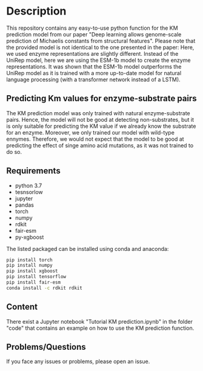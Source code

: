 # Description
This repository contains any easy-to-use python function for the KM prediction model from our paper "Deep learning allows genome-scale prediction of Michaelis constants from structural features". 
Please note that the provided model is not identical to the one presented in the paper: Here, we used enzyme representations are slightly different. Instead of the UniRep model, here we are using the
ESM-1b model to create the enzyme representations. It was shown that the ESM-1b model outperforms the UniRep model as it is trained with a more up-to-date model for natural language processing 
(with a transformer network instead of a LSTM).

## Predicting Km values for enzyme-substrate pairs
The KM prediction model was only trained with natural enzyme-substrate pairs. Hence, the model will not be good at detecting non-substrates,
but it is only suitable for predicting the KM value if we already know the substrate for an enzyme. Moreover, we only trained our model with 
wild-type ennymes. Therefore, we would not expect that the model to be good at predicting the effect of singe amino acid mutations, as it was
not trained to do so.

## Requirements

- python 3.7
- tesnsorlow
- jupyter
- pandas
- torch
- numpy
- rdkit
- fair-esm
- py-xgboost

The listed packaged can be installed using conda and anaconda:

```bash
pip install torch
pip install numpy
pip install xgboost
pip install tensorflow
pip install fair-esm
conda install -c rdkit rdkit
```

## Content

There exist a Jupyter notebook "Tutorial KM prediction.ipynb" in the folder "code" that contains an example on how to use the KM prediction function.

## Problems/Questions
If you face any issues or problems, please open an issue.

